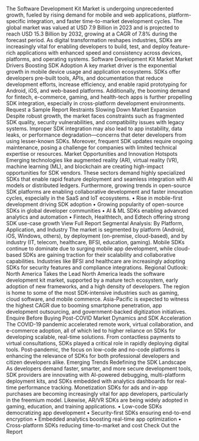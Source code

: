 The Software Development Kit Market is undergoing unprecedented growth, fueled by rising demand for mobile and web applications, platform-specific integration, and faster time-to-market development cycles. The global market was valued at USD 7.9 Billion in 2023 and is projected to reach USD 15.3 Billion by 2032, growing at a CAGR of 7.8% during the forecast period.
As digital transformation reshapes industries, SDKs are increasingly vital for enabling developers to build, test, and deploy feature-rich applications with enhanced speed and consistency across devices, platforms, and operating systems.
Software Development Kit Market
Market Drivers Boosting SDK Adoption
A key market driver is the exponential growth in mobile device usage and application ecosystems. SDKs offer developers pre-built tools, APIs, and documentation that reduce development efforts, increase efficiency, and enable rapid prototyping for Android, iOS, and web-based platforms.
Additionally, the booming demand for fintech, e-commerce, gaming, and health-tech apps is further propelling SDK integration, especially in cross-platform development environments.
Request a Sample Report
Restraints Slowing Down Market Expansion
Despite robust growth, the market faces constraints such as fragmented SDK quality, security vulnerabilities, and compatibility issues with legacy systems. Improper SDK integration may also lead to app instability, data leaks, or performance degradation—concerns that deter developers from using lesser-known SDKs.
Moreover, frequent SDK updates require ongoing maintenance, posing a challenge for companies with limited technical expertise or resources.
Market Opportunities and Innovation Hotspots
Emerging technologies like augmented reality (AR), virtual reality (VR), machine learning (ML), and blockchain are creating high-impact opportunities for SDK vendors. These sectors demand highly specialized SDKs that enable rapid feature deployment and seamless integration with AI models or distributed ledgers.
Furthermore, growing trends in open-source SDK platforms are enabling collaborative development and faster innovation cycles, especially in the SaaS and IoT ecosystems.
•	Rise in mobile-first development driving SDK adoption
•	Growing popularity of open-source SDKs in global developer communities
•	AI & ML SDKs enabling advanced analytics and automation
•	Fintech, Healthtech, and Edtech offering strong SDK use-case growth
View Full Report
Segmental Analysis: By Platform, Application, and Industry
The market is segmented by platform (Android, iOS, Windows, others), by deployment (on-premise, cloud-based), and by industry (IT, telecom, healthcare, BFSI, education, gaming).
Mobile SDKs continue to dominate due to surging mobile app development, while cloud-based SDKs are gaining traction for their scalability and collaborative capabilities. Industries like BFSI and healthcare are increasingly adopting SDKs for security features and compliance integrations.
Regional Outlook: North America Takes the Lead
North America leads the software development kit market, supported by a mature tech ecosystem, early adoption of new frameworks, and a high density of developers. The region is home to some of the most SDK-intensive industries such as gaming, cloud software, and mobile commerce.
Asia-Pacific is expected to witness the highest CAGR due to booming smartphone penetration, app development outsourcing, and government-backed digitization initiatives.
Enquire Before Buying
Post-COVID Market Dynamics and SDK Acceleration
The COVID-19 pandemic accelerated remote work, virtual collaboration, and e-commerce adoption, all of which led to higher reliance on SDKs for developing scalable, real-time solutions. From contactless payments to virtual consultations, SDKs played a critical role in rapidly deploying digital tools.
Post-pandemic, the focus on low-code and no-code platforms is enhancing the relevance of SDKs for both professional developers and citizen developers alike.
Emerging Trends Redefining the SDK Landscape
As developers demand faster, smarter, and more secure development tools, SDK providers are innovating with AI-powered debugging, multi-platform deployment kits, and SDKs embedded with analytics dashboards for real-time performance tracking.
Monetization SDKs for ads and in-app purchases are becoming increasingly vital for app developers, particularly in the freemium model. Likewise, AR/VR SDKs are being widely adopted in gaming, education, and training applications.
•	Low-code SDKs democratizing app development
•	Security-first SDKs ensuring end-to-end encryption
•	Embedded analytics boosting real-time app optimization
•	Cross-platform SDKs reducing time-to-market and cost
Check Out the Report

